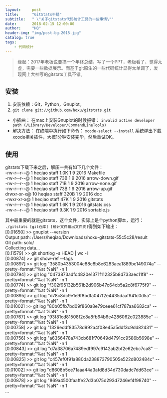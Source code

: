 ```yaml
---
layout:     post
title:      "GitStats不错"
subtitle:   " \"关于gitstats代码统计工具的一些事情\""
date:       2018-02-15 12:00:00
author:     "HQ"
header-img: "img/post-bg-2015.jpg"
catalog: true
tags:
    - 代码统计
---
```


> 缘起：2017年老板说要搞一个年终总结，写了一个PPT，老板看了，觉得太虚，需要一些数据展示。而基于git原生的一些代码统计显得太单调了，发现网上大神写的gitstats工具不错。


## 安装
1.	安装依赖：Git，Python，Gnuplot。
2. `git clone git://github.com/hoxu/gitstats.git`

* 小插曲：
在mac上安装Gnuplot的时候报错：
`invalid active developer path (/Library/Developer/CommandLineTools)`
* 解决方法：
在终端中执行如下命令：
`xcode-select --install`
系统弹出下载xcode相关插件，大概1分钟安装完毕，然后重试OK。

## 使用
gitstats下载下来之后，解压一共有如下几个文件：<br>
-rw-r--r--@  1 heqiao  staff   1.0K  1  9  2016 Makefile <br>
-rw-r--r--@  1 heqiao  staff    73B  1  9  2016 arrow-down.gif<br>
-rw-r--r--@  1 heqiao  staff    71B  1  9  2016 arrow-none.gif<br>
-rw-r--r--@  1 heqiao  staff    73B  1  9  2016 arrow-up.gif<br>
drwxr-xr-x@ 10 heqiao  staff   320B  1  9  2016 doc<br>
-rwxr-xr-x@  1 heqiao  staff    47K  1  9  2016 gitstats<br>
-rw-r--r--@  1 heqiao  staff   1.6K  1  9  2016 gitstats.css<br>
-rw-r--r--@  1 heqiao  staff   9.3K  1  9  2016 sortable.js<br>

其中最重要的就是gitstats，这个文件，实际上是个python脚本，运行：
`./gitstats [git仓库] [统计文件输出文件夹]`得到如下输出：<br>
[0.01650] >> gnuplot --version<br>
Output path: /Users/heqiao/Downloads/hoxu-gitstats-55c5c28/result<br>
Git path: solo/<br>
Collecting data...<br>
[0.11579] >> git shortlog -s HEAD | wc -l<br>
[0.00874] >> git show-ref --tags<br>
[0.00897] >> git log "3580b4353004c88c8b8e6283aea1889be149074a" --pretty=format:"%at %aN" -n 1<br>
[0.00794] >> git log "0473873adfc4820e1371f112325b8d733aec11f8" --pretty=format:"%at %aN" -n 1<br>
[0.00774] >> git log "f302f95132b561b2d906b47c64cb5a2c8f6775f9" --pretty=format:"%at %aN" -n 1<br>
[0.00895] >> git log "d78c8dc9e1e9f8bdfa047f2e4435daaf941c0d5a" --pretty=format:"%at %aN" -n 1<br>
[0.01002] >> git log "80b05fb7bd09f860a8e79ceee61cf787aa6682ca" --pretty=format:"%at %aN" -n 1<br>
[0.00767] >> git log "93f81cd81508f2c8a8fb64b6e4286062c023885e" --pretty=format:"%at %aN" -n 1<br>
[0.00758] >> git log "1326eddf83578d992a4f08e45a5ddf3c9dd82431" --pretty=format:"%at %aN" -n 1<br>
[0.00756] >> git log "a6356478a743cb681f70649d4791cc9586b5698e" --pretty=format:"%at %aN" -n 1<br>
[0.00843] >> git log "d7a38706a7489edf997c9142ab2bf2e62ebc7ca8" --pretty=format:"%at %aN" -n 1<br>
[0.00825] >> git log "c457ef0f91a880da238873790505e522d802484c" --pretty=format:"%at %aN" -n 1<br>
[0.01002] >> git log "d8608b5ce71aaa44a3afd8d34d730dadc7dd63ce" --pretty=format:"%at %aN" -n 1<br>
[0.00878] >> git log "869a4500faaffe27d3b075d293d7246ef4f98740" --pretty=format:"%at %aN" -n 1<br>
...<br>


